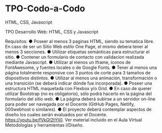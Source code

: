 # TPO-Codo-a-Codo
HTML, CSS, Javascript

TPO Desarrollo Web: HTML, CSS y Javascript

Requisitos:
● Poseer al menos 3 paginas HTML, siendo su tematica libre. En caso de ser un Sitio Web estilo One Page, el mismo debera tener al menos 3 secciones.
● Utilizar etiquetas semánticas para estructurar el sitio.
● Contener un formulario de contacto con validacion realizada mediante Javascript.
● Utilizar al menos un Iframe, íconos de FontAwesome, y fuentes locales o de Google Fonts.
● Tener al menos una página totalmente responsive con 3 puntos de corte para 3 tamaños de dispositivos distintos.
● Utilizar al menos una animación, transformación o una transición (se deberá indicar dónde fue incorporada).
● Poseer una estructura HTML maquetada con Flexbox y/o Grid.
● En caso de querer utilizar Bootstrap (no es obligatorio), sólo podrá hacerlo en la página del formulario del sitio web.
● La página deberá subirse a un servidor on-line para poder ser navegada por el Docente (GitHub Pages, Netlify, 000webhost o similares).
● El proyecto deberá contemplar aspectos de diseño los cuales serán evaluados por el Docente. https://youtu.be/fVkGt2tYIj0. Ver material incluido en el Aula Virtual Metodologías y herramientas I/Diseño.
